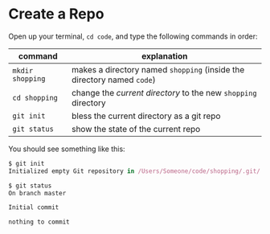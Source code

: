 # Create a Repo

Open up your terminal, `cd code`, and type the following commands in order:

| command        | explanation                                                        |
| -------------- | ------------------------------------------------------------------ |
| `mkdir shopping` | makes a directory named `shopping` (inside the directory named `code`) |
| `cd shopping`   | change the *current directory* to the new `shopping` directory         |
| `git init`      | bless the current directory as a git repo                          |
| `git status`     | show the state of the current repo                                 |

You should see something like this:
```js
$ git init
Initialized empty Git repository in /Users/Someone/code/shopping/.git/

$ git status
On branch master

Initial commit

nothing to commit
```